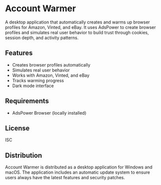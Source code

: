 # Account Warmer

A desktop application that automatically creates and warms up browser profiles for Amazon, Vinted, and eBay. It uses AdsPower to create browser profiles and simulates real user behavior to build trust through cookies, session depth, and activity patterns.

## Features

- Creates browser profiles automatically
- Simulates real user behavior
- Works with Amazon, Vinted, and eBay
- Tracks warming progress
- Dark mode interface

## Requirements

- AdsPower Browser (locally installed)

## License

ISC 

## Distribution

Account Warmer is distributed as a desktop application for Windows and macOS. The application includes an automatic update system to ensure users always have the latest features and security patches.

